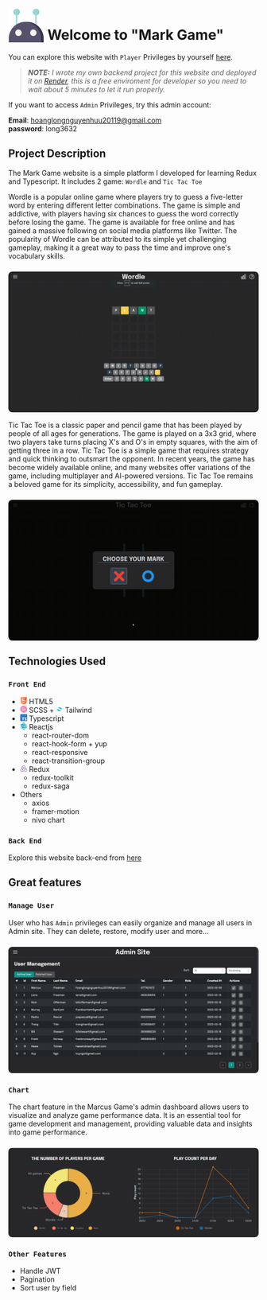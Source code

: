 # <img src="https://github.com/Marcus20119/IMAGES/blob/main/mark_game/logo-game.png?raw=true" alt="logo" style="transform:translateY(5px);display:inline-block;width:72px;"></img> Welcome to "Mark Game"

You can explore this website with `Player` Privileges by yourself [here](https://marcus-game-client.vercel.app/).

> **_NOTE:_**  _I wrote my own backend project for this website and deployed it on [Render](https://dashboard.render.com/), this is a free enviroment for developer so you need to wait about 5 minutes to let it run properly._

If you want to access `Admin` Privileges, try this admin account:

**Email**: hoanglongnguyenhuu20119@gmail.com
<br />**password**: long3632
 

## Project Description

The Mark Game website is a simple platform I developed for learning Redux and Typescript. It includes 2 game: `Wordle` and `Tic Tac Toe`

Wordle is a popular online game where players try to guess a five-letter word by entering different letter combinations. The game is simple and addictive, with players having six chances to guess the word correctly before losing the game. The game is available for free online and has gained a massive following on social media platforms like Twitter. The popularity of Wordle can be attributed to its simple yet challenging gameplay, making it a great way to pass the time and improve one's vocabulary skills.

### <img src="https://github.com/Marcus20119/IMAGES/blob/main/mark_game/game-wordle2.gif?raw=true" alt="Wordle" style="display:block;border-radius:8px;"></img>

Tic Tac Toe is a classic paper and pencil game that has been played by people of all ages for generations. The game is played on a 3x3 grid, where two players take turns placing X's and O's in empty squares, with the aim of getting three in a row. Tic Tac Toe is a simple game that requires strategy and quick thinking to outsmart the opponent. In recent years, the game has become widely available online, and many websites offer variations of the game, including multiplayer and AI-powered versions. Tic Tac Toe remains a beloved game for its simplicity, accessibility, and fun gameplay.

### <img src="https://github.com/Marcus20119/IMAGES/blob/main/mark_game/game-tictactoe2.gif?raw=true" alt="Tictactoe" style="display:block;border-radius:8px;"></img>

## Technologies Used

### `Front End`

- <img src="https://github.com/Marcus20119/IMAGES/blob/main/icons/html.png?raw=true" alt="HTML5" style="width:14px;"/> HTML5
- <img src="https://github.com/Marcus20119/IMAGES/blob/main/icons/scss.png?raw=true" alt="SCSS" style="width:14px;"/> SCSS + <img src="https://github.com/Marcus20119/IMAGES/blob/main/icons/tailwind.png?raw=true" alt="Tailwind" style="width:14px;"/> Tailwind
- <img src="https://github.com/Marcus20119/IMAGES/blob/main/icons/typescript.png?raw=true" alt="JS" style="width:14px;"/> Typescript
- <img src="https://github.com/Marcus20119/IMAGES/blob/main/icons/react.png?raw=true" alt="React" style="width:14px;"/> Reactjs
  - react-router-dom 
  - react-hook-form + yup
  - react-responsive
  - react-transition-group
- <img src="https://github.com/Marcus20119/IMAGES/blob/main/icons/redux.png?raw=true" alt="React" style="width:14px;"/> Redux
  - redux-toolkit
  - redux-saga
- Others
  - axios
  - framer-motion
  - nivo chart

### `Back End`
Explore this website back-end from [here](https://github.com/Marcus20119/MARCUS_game-server)

## Great features

### `Manage User`

User who has `Admin` privileges can easily organize and manage all users in Admin site. They can delete, restore, modify user and more...

### <img src="https://github.com/Marcus20119/IMAGES/blob/main/mark_game/game-manage2.png?raw=true" alt="Manage" style="display:block;border-radius:8px;"></img>

### `Chart`

The chart feature in the Marcus Game's admin dashboard allows users to visualize and analyze game performance data. It is an essential tool for game development and management, providing valuable data and insights into game performance.

### <img src="https://github.com/Marcus20119/IMAGES/blob/main/mark_game/game-chart.png?raw=true" alt="Manage" style="display:block;border-radius:8px;"></img>

### `Other Features`

- Handle JWT
- Pagination
- Sort user by field
